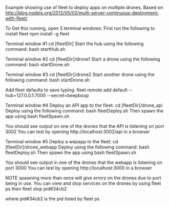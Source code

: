 Example showing use of fleet to deploy apps on multiple drones.
Based on http://blog.nodejs.org/2012/05/02/multi-server-continuous-deployment-with-fleet/

To Get this running, open 5 terminal windows:
First run the following to install fleet
npm install -g fleet 

Terminal window #1
cd [fleetDir]
Start the hub using the following command:
bash startHub.sh

Terminal window #2
cd [fleetDir]/drone1
Start a drone using the following command:
bash startDrone.sh

Terminal window #3
cd [fleetDir]/drone2
Start another drone using the following command:
bash startDrone.sh

Add fleet defaults to save typing:
fleet remote add default --hub=127.0.0.1:7000 --secret=beepboop

Terminal window #4
Deploy an API app to the fleet:
cd [fleetDir]/drone_api
Deploy using the following command:
bash fleetDeploy.sh
Then spawn the app using
bash fleetSpawn.sh

You should see output on one of the drones that the API is listening on port 3002
You can test by opening http://localhost:3002/api in a browser

Terminal window #5
Deploy a wepapp to the fleet:
cd [fleetDir]/drone_webapp
Deploy using the following command:
bash fleetDeploy.sh
Then spawn the app using
bash fleetSpawn.sh

You should see output in one of the drones that the webapp is listening on port 3000
You can test by opening http://localhost:3000 in a browser

NOTE spawning more than once will give errors on the drones due to port being in use.
You can view and stop services on the drones by using
fleet ps
then 
fleet stop pid#34cb2

where pid#34cb2 is the pid listed by fleet ps
